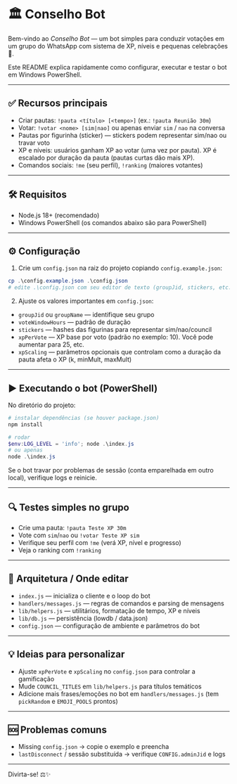 # 🏛️ Conselho Bot

Bem-vindo ao *Conselho Bot* — um bot simples para conduzir votações em um grupo do WhatsApp com sistema de XP, níveis e pequenas celebrações 🎉.

Este README explica rapidamente como configurar, executar e testar o bot em Windows PowerShell.

---

## ✅ Recursos principais

- Criar pautas: `!pauta <título> [<tempo>]` (ex.: `!pauta Reunião 30m`)
- Votar: `!votar <nome> [sim|nao]` ou apenas enviar `sim` / `nao` na conversa
- Pautas por figurinha (sticker) — stickers podem representar sim/nao ou travar voto
- XP e níveis: usuários ganham XP ao votar (uma vez por pauta). XP é escalado por duração da pauta (pautas curtas dão mais XP).
- Comandos sociais: `!me` (seu perfil), `!ranking` (maiores votantes)

---

## 🛠️ Requisitos

- Node.js 18+ (recomendado)
- Windows PowerShell (os comandos abaixo são para PowerShell)

---

## ⚙️ Configuração

1. Crie um `config.json` na raiz do projeto copiando `config.example.json`:

```powershell
cp .\config.example.json .\config.json
# edite .\config.json com seu editor de texto (groupJid, stickers, etc.)
```

2. Ajuste os valores importantes em `config.json`:
- `groupJid` ou `groupName` — identifique seu grupo
- `voteWindowHours` — padrão de duração
- `stickers` — hashes das figurinas para representar sim/nao/council
- `xpPerVote` — XP base por voto (padrão no exemplo: 10). Você pode aumentar para 25, etc.
- `xpScaling` — parâmetros opcionais que controlam como a duração da pauta afeta o XP (k, minMult, maxMult)

---

## ▶ Executando o bot (PowerShell)

No diretório do projeto:

```powershell
# instalar dependências (se houver package.json)
npm install

# rodar
$env:LOG_LEVEL = 'info'; node .\index.js
# ou apenas
node .\index.js
```

Se o bot travar por problemas de sessão (conta emparelhada em outro local), verifique logs e reinicie.

---

## 🔍 Testes simples no grupo

- Crie uma pauta: `!pauta Teste XP 30m`
- Vote com `sim`/`nao` ou `!votar Teste XP sim`
- Verifique seu perfil com `!me` (verá XP, nível e progresso)
- Veja o ranking com `!ranking`

---

## 🧩 Arquitetura / Onde editar

- `index.js` — inicializa o cliente e o loop do bot
- `handlers/messages.js` — regras de comandos e parsing de mensagens
- `lib/helpers.js` — utilitários, formatação de tempo, XP e níveis
- `lib/db.js` — persistência (lowdb / data.json)
- `config.json` — configuração de ambiente e parâmetros do bot

---

## 💡 Ideias para personalizar

- Ajuste `xpPerVote` e `xpScaling` no `config.json` para controlar a gamificação
- Mude `COUNCIL_TITLES` em `lib/helpers.js` para títulos temáticos
- Adicione mais frases/emoções no bot em `handlers/messages.js` (tem `pickRandom` e `EMOJI_POOLS` prontos)

---

## 🆘 Problemas comuns

- Missing `config.json` → copie o exemplo e preencha
- `lastDisconnect` / sessão substituída → verifique `CONFIG.adminJid` e logs

---

Divirta-se! ⚖️✨
